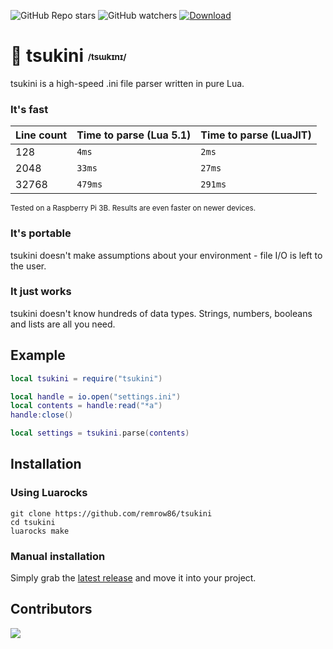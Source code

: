 ![GitHub Repo stars](https://img.shields.io/github/stars/remrow86/tsukini?style=flat-square&logo=macys&logoColor=white)
![GitHub watchers](https://img.shields.io/github/watchers/remrow86/tsukini?style=flat-square&logo=github&logoColor=white)
<a href="https://github.com/remrow86/tsukini/releases/latest"><img alt="Download" src="https://img.shields.io/badge/download-gray?style=flat-square&logo=docusign&logoColor=white"></a>

# 🥒 tsukini <sub><sup><sub><sup>/tsɯkɪnɪ/</sup></sub></sup></sub>
tsukini is a high-speed .ini file parser written in pure Lua.
### It's fast
| Line count | Time to parse (Lua 5.1) | Time to parse (LuaJIT) |
| ---------- | ----------------------- | ---------------------- |
| 128        | `4ms`                   | `2ms`                  |
| 2048       | `33ms`                  | `27ms`                 |
| 32768      | `479ms`                 | `291ms`                |

<sup>Tested on a Raspberry Pi 3B. Results are even faster on newer devices.</sup>

### It's portable
tsukini doesn't make assumptions about your environment - file I/O is left to the user.
### It just works
tsukini doesn't know hundreds of data types. Strings, numbers, booleans and lists are all you need.
## Example
```lua
local tsukini = require("tsukini")

local handle = io.open("settings.ini")
local contents = handle:read("*a")
handle:close()

local settings = tsukini.parse(contents)
```
## Installation
### Using Luarocks
```shell
git clone https://github.com/remrow86/tsukini
cd tsukini
luarocks make
```
### Manual installation
Simply grab the [latest release](https://github.com/remrow86/tsukini/releases/latest) and move it into your project.

## Contributors
<a href = "https://github.com/remrow86/tsukini/graphs/contributors"><img src = "https://contrib.rocks/image?repo=remrow86/tsukini"/></a>
